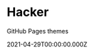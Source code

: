 ---
title: Hacker
github: https://github.com/pages-themes/hacker
demo: https://pages-themes.github.io/hacker/
license: CC0-1.0 License
author: GitHub Pages themes
author_link: ''
author_twitter: ''
date: 2021-04-29T00:00:00.000Z
ssg:
  - Jekyll
cms: null
css: null
archetype: null
description: Hacker is a Jekyll theme for GitHub Pages
draft: false
publish_date: '2016-10-06T23:02:10Z'
update_date: '2021-07-29T17:56:34Z'
github_star: 645
github_fork: 920
---
